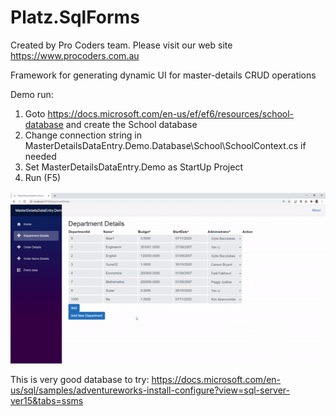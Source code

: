 # Platz.SqlForms

Created by Pro Coders team.
Please visit our web site https://www.procoders.com.au

Framework for generating dynamic UI for master-details CRUD operations

Demo run:

1. Goto https://docs.microsoft.com/en-us/ef/ef6/resources/school-database and create the School database 
2. Change connection string in MasterDetailsDataEntry.Demo.Database\School\SchoolContext.cs if needed
3. Set  MasterDetailsDataEntry.Demo as StartUp Project
4. Run (F5)

<img src="https://github.com/ProCodersPtyLtd/MasterDetailsDataEntry/blob/main/MasterDetails3.gif">

This is very good database to try:
https://docs.microsoft.com/en-us/sql/samples/adventureworks-install-configure?view=sql-server-ver15&tabs=ssms
